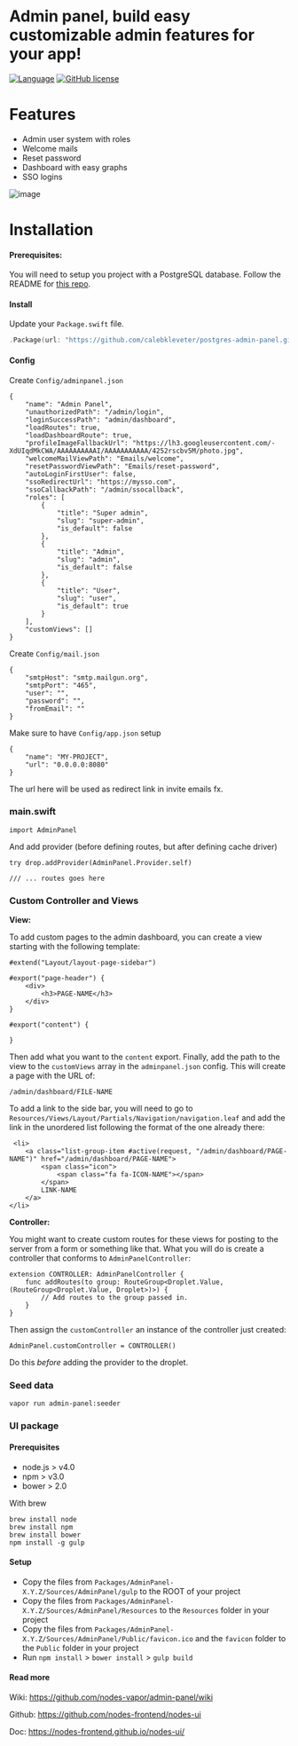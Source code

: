 # Admin panel, build easy customizable admin features for your app!
[![Language](https://img.shields.io/badge/Swift-3-brightgreen.svg)](http://swift.org)
[![GitHub license](https://img.shields.io/badge/license-MIT-blue.svg)](https://raw.githubusercontent.com/nodes-vapor/admin-panel/master/LICENSE)
# Features
 - Admin user system with roles
 - Welcome mails
 - Reset password
 - Dashboard with easy graphs
 - SSO logins
 
![image](https://cloud.githubusercontent.com/assets/1279756/21502899/83ff79dc-cc53-11e6-8222-40bfa773d361.png)

# Installation

#### Prerequisites:

You will need to setup you project with a PostgreSQL database. Follow the README for [this repo](https://github.com/vapor/postgresql-provider).

#### Install

Update your `Package.swift` file.
```swift
.Package(url: "https://github.com/calebkleveter/postgres-admin-panel.git", majorVersion: 0)
```

#### Config
Create `Config/adminpanel.json`

```
{
    "name": "Admin Panel",
    "unauthorizedPath": "/admin/login",
    "loginSuccessPath": "admin/dashboard",
    "loadRoutes": true,
    "loadDashboardRoute": true,
    "profileImageFallbackUrl": "https://lh3.googleusercontent.com/-XdUIqdMkCWA/AAAAAAAAAAI/AAAAAAAAAAA/4252rscbv5M/photo.jpg",
    "welcomeMailViewPath": "Emails/welcome",
    "resetPasswordViewPath": "Emails/reset-password",
    "autoLoginFirstUser": false,
    "ssoRedirectUrl": "https://mysso.com",
    "ssoCallbackPath": "/admin/ssocallback",
    "roles": [
        {
            "title": "Super admin",
            "slug": "super-admin",
            "is_default": false
        },
        {
            "title": "Admin",
            "slug": "admin",
            "is_default": false
        },
        {
            "title": "User",
            "slug": "user",
            "is_default": true
        }
    ],
    "customViews": []
}

```

Create `Config/mail.json`

```
{
    "smtpHost": "smtp.mailgun.org",
    "smtpPort": "465",
    "user": "",
    "password": "",
    "fromEmail": ""
}
```

Make sure to have `Config/app.json` setup

```
{
    "name": "MY-PROJECT",
    "url": "0.0.0.0:8080"
}

```

The url here will be used as redirect link in invite emails fx.


### main.swift

```
import AdminPanel
```

And add provider (before defining routes, but after defining cache driver)

```
try drop.addProvider(AdminPanel.Provider.self)

/// ... routes goes here

```

### Custom Controller and Views

**View:**

To add custom pages to the admin dashboard, you can create a view starting with the following template:

```
#extend("Layout/layout-page-sidebar")

#export("page-header") {
	<div>
    	<h3>PAGE-NAME</h3>
	</div>
}

#export("content") {

}
```
Then add what you want to the `content` export. Finally, add the path to the view to the `customViews` array in the `adminpanel.json` config. This will create a page with the URL of:

```
/admin/dashboard/FILE-NAME
```

To add a link to the side bar, you will need to go to `Resources/Views/Layout/Partials/Navigation/navigation.leaf` and add the link in the unordered list following the format of the one already there:

```
 <li>
    <a class="list-group-item #active(request, "/admin/dashboard/PAGE-NAME")" href="/admin/dashboard/PAGE-NAME">
        <span class="icon">
            <span class="fa fa-ICON-NAME"></span>
        </span>
        LINK-NAME
    </a>
</li>
```

**Controller:**

You might want to create custom routes for these views for posting to the server from a form or something like that. What you will do is create a controller that conforms to `AdminPanelController`:

```
extension CONTROLLER: AdminPanelController {
    func addRoutes(to group: RouteGroup<Droplet.Value, (RouteGroup<Droplet.Value, Droplet>)>) {
        // Add routes to the group passed in.
    }
}
```

Then assign the `customController` an instance of the controller just created:

```
AdminPanel.customController = CONTROLLER()
```

Do this *before* adding the provider to the droplet.

### Seed data

```
vapor run admin-panel:seeder
```

### UI package

#### Prerequisites

- node.js > v4.0
- npm > v3.0
- bower > 2.0

With brew
```
brew install node
brew install npm
brew install bower
npm install -g gulp
```

#### Setup

- Copy the files from `Packages/AdminPanel-X.Y.Z/Sources/AdminPanel/gulp` to the ROOT of your project
- Copy the files from `Packages/AdminPanel-X.Y.Z/Sources/AdminPanel/Resources` to the `Resources` folder in your project
- Copy the files from `Packages/AdminPanel-X.Y.Z/Sources/AdminPanel/Public/favicon.ico` and the `favicon` folder to the `Public` folder in your project
- Run `npm install` > `bower install` > `gulp build`

#### Read more

Wiki: https://github.com/nodes-vapor/admin-panel/wiki

Github: https://github.com/nodes-frontend/nodes-ui

Doc: https://nodes-frontend.github.io/nodes-ui/
